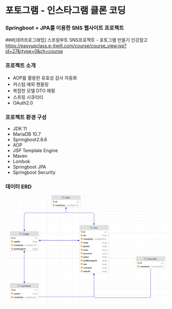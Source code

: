 # 포토그램 - 인스타그램 클론 코딩


### Springboot + JPA를 이용한 SNS 웹사이트 프로젝트

###[데어프로그래밍] 스프링부트 SNS프로젝트 - 포토그램 만들기 인강참고
https://easyupclass.e-itwill.com/course/course_view.jsp?id=27&rtype=0&ch=course

### 프로젝트 소개
- AOP를 활용한 유효성 검사 자동화
- 커스텀 예외 핸들링
- 복잡한 모델 DTO 매핑
- 스프링 시큐리티
- OAuth2.0

### 프로젝트 환경 구성
- JDK 11
- MariaDB 10.7
- Springboot2.6.6
- AOP
- JSP Template Engine
- Maven
- Lombok
- Springboot JPA
- Springboot Security


### 데이터 ERD

 ![img_1.png](img_1.png)
